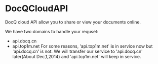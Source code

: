 DocQCloudAPI
============

DocQ cloud API allow you to share or view your documents online.

We have two domains to handle your requset:
* api.docq.cn
* api.top1m.net
For some reasons, 'api.top1m.net' is in service now but 'api.docq.cn' is not.
We will transfer our service to 'api.docq.cn' later(About Dec,1,2014) and 'api.top1m.net' will keep in service.
